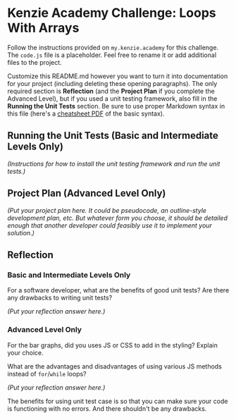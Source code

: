 # Kenzie Academy Challenge: Loops With Arrays

Follow the instructions provided on `my.kenzie.academy` for this challenge. The `code.js` file is a placeholder. Feel free to rename it or add additional files to the project.

Customize this README.md however you want to turn it into documentation for your project (including deleting these opening paragraphs). The only required section is **Reflection** (and the **Project Plan** if you complete the Advanced Level), but if you used a unit testing framework, also fill in the **Running the Unit Tests** section. Be sure to use proper Markdown syntax in this file (here's a [cheatsheet PDF](https://guides.github.com/pdfs/markdown-cheatsheet-online.pdf) of the basic syntax).

## Running the Unit Tests (Basic and Intermediate Levels Only)

_(Instructions for how to install the unit testing framework and run the unit tests.)_

## Project Plan (Advanced Level Only)

_(Put your project plan here. It could be pseudocode, an outline-style development plan, etc. But whatever form you choose, it should be detailed enough that another developer could feasibly use it to implement your solution.)_

## Reflection

### Basic and Intermediate Levels Only

For a software developer, what are the benefits of good unit tests? Are there any drawbacks to writing unit tests?

_(Put your reflection answer here.)_

### Advanced Level Only

For the bar graphs, did you uses JS or CSS to add in the styling? Explain your choice.

What are the advantages and disadvantages of using various JS methods instead of `for`/`while` loops?

_(Put your reflection answer here.)_

The benefits for using unit test case is so that you can make sure your code is functioning with no errors. And there shouldn't be any drawbacks.
